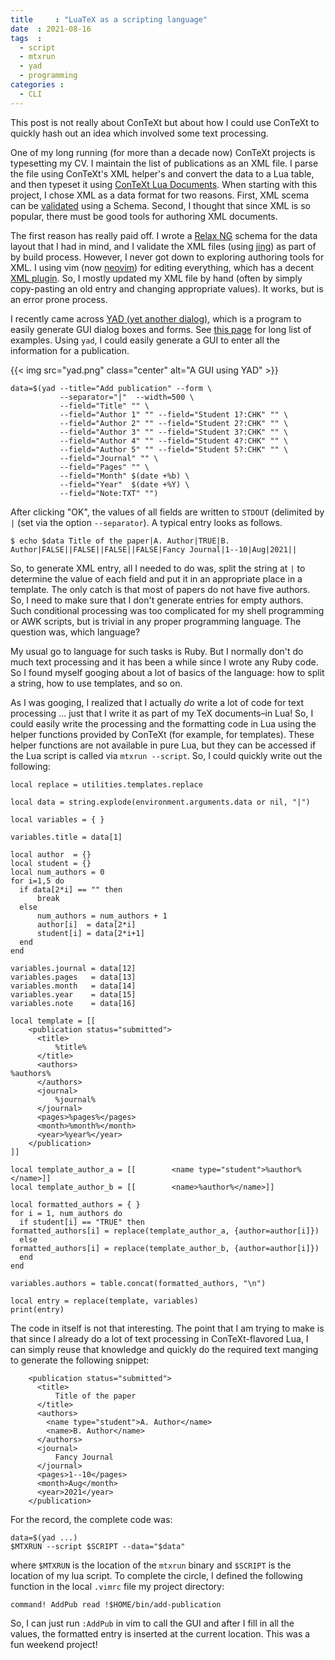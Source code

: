 ```yaml
---
title     : "LuaTeX as a scripting language"
date  : 2021-08-16
tags  :
  - script
  - mtxrun
  - yad
  - programming
categories :
  - CLI
---
```


This post is not really about ConTeXt but about how I could use ConTeXt to
quickly hash out an idea which involved some text processing. 

One of my long running (for more than a decade now) ConTeXt projects is typesetting my CV. I maintain the list of publications as an XML file. I parse the
file using ConTeXt's XML helper's and convert the data to a Lua table, and
then typeset it using [ConTeXt Lua Documents][CLD]. When starting with this
project, I chose XML as a data format for two reasons. First, XML scema can be
[validated] using a Schema. Second, I thought that since XML is so popular,
there must be good tools for authoring XML documents. 

[CLD]: https://www.pragma-ade.com/general/manuals/cld-mkiv.pdf
[validated]: https://en.wikipedia.org/wiki/XML_validation

<!--more-->

The first reason has really paid off. I wrote a [Relax NG][RNG] schema for the
data layout that I had in mind, and I validate the XML files (using [jing]) as part of by build process. However, I never got down to exploring authoring tools for XML. I using vim (now [neovim]) for editing everything, which has a decent [XML plugin][xmledit]. So, I mostly updated my XML file by hand (often by simply copy-pasting an old entry and changing appropriate values). It works, but is an error prone process. 

I recently came across [YAD (yet another dialog)][YAD], which is a program to
easily generate GUI dialog boxes and forms. See [this page][examples] for long list of examples. Using `yad`, I could easily generate a GUI to enter all the information for a publication. 

{{< img src="yad.png" class="center" alt="A GUI using YAD" >}}


<pre><code><span class="Identifier">data</span>=<span class="PreProc">$(</span><span class="Special">yad </span><span class="Special">--title</span><span class="Operator">=</span><span class="Operator">&quot;</span><span class="String">Add publication</span><span class="Operator">&quot;</span><span class="Special"> </span><span class="Special">--form</span><span class="Special"> \</span>
<span class="Special">           </span><span class="Special">--separator</span><span class="Operator">=</span><span class="Operator">&quot;</span><span class="String">|</span><span class="Operator">&quot;</span><span class="Special">  </span><span class="Special">--width</span><span class="Operator">=</span><span class="Number">500</span><span class="Special"> \</span>
<span class="Special">           </span><span class="Special">--field</span><span class="Operator">=</span><span class="Operator">&quot;</span><span class="String">Title</span><span class="Operator">&quot;</span><span class="Special"> </span><span class="Operator">&quot;&quot;</span><span class="Special"> \</span>
<span class="Special">           </span><span class="Special">--field</span><span class="Operator">=</span><span class="Operator">&quot;</span><span class="String">Author 1</span><span class="Operator">&quot;</span><span class="Special"> </span><span class="Operator">&quot;&quot;</span><span class="Special"> </span><span class="Special">--field</span><span class="Operator">=</span><span class="Operator">&quot;</span><span class="String">Student 1?:CHK</span><span class="Operator">&quot;</span><span class="Special"> </span><span class="Operator">&quot;&quot;</span><span class="Special"> \</span>
<span class="Special">           </span><span class="Special">--field</span><span class="Operator">=</span><span class="Operator">&quot;</span><span class="String">Author 2</span><span class="Operator">&quot;</span><span class="Special"> </span><span class="Operator">&quot;&quot;</span><span class="Special"> </span><span class="Special">--field</span><span class="Operator">=</span><span class="Operator">&quot;</span><span class="String">Student 2?:CHK</span><span class="Operator">&quot;</span><span class="Special"> </span><span class="Operator">&quot;&quot;</span><span class="Special"> \</span>
<span class="Special">           </span><span class="Special">--field</span><span class="Operator">=</span><span class="Operator">&quot;</span><span class="String">Author 3</span><span class="Operator">&quot;</span><span class="Special"> </span><span class="Operator">&quot;&quot;</span><span class="Special"> </span><span class="Special">--field</span><span class="Operator">=</span><span class="Operator">&quot;</span><span class="String">Student 3?:CHK</span><span class="Operator">&quot;</span><span class="Special"> </span><span class="Operator">&quot;&quot;</span><span class="Special"> \</span>
<span class="Special">           </span><span class="Special">--field</span><span class="Operator">=</span><span class="Operator">&quot;</span><span class="String">Author 4</span><span class="Operator">&quot;</span><span class="Special"> </span><span class="Operator">&quot;&quot;</span><span class="Special"> </span><span class="Special">--field</span><span class="Operator">=</span><span class="Operator">&quot;</span><span class="String">Student 4?:CHK</span><span class="Operator">&quot;</span><span class="Special"> </span><span class="Operator">&quot;&quot;</span><span class="Special"> \</span>
<span class="Special">           </span><span class="Special">--field</span><span class="Operator">=</span><span class="Operator">&quot;</span><span class="String">Author 5</span><span class="Operator">&quot;</span><span class="Special"> </span><span class="Operator">&quot;&quot;</span><span class="Special"> </span><span class="Special">--field</span><span class="Operator">=</span><span class="Operator">&quot;</span><span class="String">Student 5?:CHK</span><span class="Operator">&quot;</span><span class="Special"> </span><span class="Operator">&quot;&quot;</span><span class="Special"> \</span>
<span class="Special">           </span><span class="Special">--field</span><span class="Operator">=</span><span class="Operator">&quot;</span><span class="String">Journal</span><span class="Operator">&quot;</span><span class="Special"> </span><span class="Operator">&quot;&quot;</span><span class="Special"> \</span>
<span class="Special">           </span><span class="Special">--field</span><span class="Operator">=</span><span class="Operator">&quot;</span><span class="String">Pages</span><span class="Operator">&quot;</span><span class="Special"> </span><span class="Operator">&quot;&quot;</span><span class="Special"> \</span>
<span class="Special">           </span><span class="Special">--field</span><span class="Operator">=</span><span class="Operator">&quot;</span><span class="String">Month</span><span class="Operator">&quot;</span><span class="Special"> </span><span class="PreProc">$(</span><span class="Special">date +%b</span><span class="PreProc">)</span><span class="Special"> \</span>
<span class="Special">           </span><span class="Special">--field</span><span class="Operator">=</span><span class="Operator">&quot;</span><span class="String">Year</span><span class="Operator">&quot;</span><span class="Special">  </span><span class="PreProc">$(</span><span class="Special">date +%Y</span><span class="PreProc">)</span><span class="Special"> \</span>
<span class="Special">           </span><span class="Special">--field</span><span class="Operator">=</span><span class="Operator">&quot;</span><span class="String">Note:TXT</span><span class="Operator">&quot;</span><span class="Special"> </span><span class="Operator">&quot;&quot;</span><span class="PreProc">)</span></code></pre>

After clicking "OK", the values of all fields are written to `STDOUT`
(delimited by `|` (set via the option `--separator`). A typical entry looks as
follows. 

<code><pre>$ echo $data
Title of the paper|A. Author|TRUE|B. Author|FALSE||FALSE||FALSE||FALSE|Fancy Journal|1--10|Aug|2021||
</pre></code>

So, to generate XML entry, all I needed to do was, split the string at `|` to
determine the value of each field and put it in an appropriate place in a
template. The only catch is that most of papers do not have five authors. So,
I need to make sure that I don't generate entries for empty authors. Such
conditional processing was too complicated for my shell programming or AWK
scripts, but is trivial in any proper programming language. The question was,
which language?

My usual go to language for such tasks is Ruby. But I normally don't do much
text processing and it has been a while since I wrote any Ruby code. So I
found myself googing about a lot of basics of the language: how to split a
string, how to use templates, and so on. 

As I was googing, I realized that I actually *do* write a lot of code for text
processing ... just that I write it as part of my TeX documents–in Lua!
So, I could easily write the processing and the formatting code in Lua using
the helper functions provided by ConTeXt (for example, for templates). These
helper functions are not available in pure Lua, but they can be accessed if
the Lua script is called via `mtxrun --script`. So, I could quickly write out
the following:

<pre><code><span class="Statement">local</span> replace = utilities.templates.replace

<span class="Statement">local</span> data = string.explode(environment.arguments.data <span class="Operator">or</span> <span class="Constant">nil</span>, <span class="String">&quot;|&quot;</span>)

<span class="Statement">local</span> variables = <span class="Structure">{</span> <span class="Structure">}</span>

variables.title = data[<span class="Number">1</span>]

<span class="Statement">local</span> author  = <span class="Structure">{}</span>
<span class="Statement">local</span> student = <span class="Structure">{}</span>
<span class="Statement">local</span> num_authors = <span class="Number">0</span>
<span class="Repeat">for</span> i=<span class="Number">1</span>,<span class="Number">5</span> <span class="Statement">do</span>
  <span class="Conditional">if</span> data[<span class="Number">2</span>*i] == <span class="String">&quot;&quot;</span> <span class="Conditional">then</span>
<span class="Statement">      break</span>
  <span class="Conditional">else</span>
      num_authors = num_authors + <span class="Number">1</span>
      author[i]  = data[<span class="Number">2</span>*i]
      student[i] = data[<span class="Number">2</span>*i+<span class="Number">1</span>]
  <span class="Conditional">end</span>
<span class="Statement">end</span>

variables.journal = data[<span class="Number">12</span>]
variables.pages   = data[<span class="Number">13</span>]
variables.month   = data[<span class="Number">14</span>]
variables.year    = data[<span class="Number">15</span>]
variables.note    = data[<span class="Number">16</span>]

<span class="Statement">local</span> template = <span class="String">[[</span>
<span class="String">    &lt;publication status=&quot;submitted&quot;&gt;</span>
<span class="String">      &lt;title&gt;</span>
<span class="String">          %title%</span>
<span class="String">      &lt;/title&gt;</span>
<span class="String">      &lt;authors&gt;</span>
<span class="String">%authors%</span>
<span class="String">      &lt;/authors&gt;</span>
<span class="String">      &lt;journal&gt;</span>
<span class="String">          %journal%</span>
<span class="String">      &lt;/journal&gt;</span>
<span class="String">      &lt;pages&gt;%pages%&lt;/pages&gt;</span>
<span class="String">      &lt;month&gt;%month%&lt;/month&gt;</span>
<span class="String">      &lt;year&gt;%year%&lt;/year&gt;</span>
<span class="String">    &lt;/publication&gt;</span>
<span class="String">]]</span>

<span class="Statement">local</span> template_author_a = <span class="String">[[</span><span class="String">        &lt;name type=&quot;student&quot;&gt;%author%&lt;/name&gt;</span><span class="String">]]</span>
<span class="Statement">local</span> template_author_b = <span class="String">[[</span><span class="String">        &lt;name&gt;%author%&lt;/name&gt;</span><span class="String">]]</span>

<span class="Statement">local</span> formatted_authors = <span class="Structure">{</span> <span class="Structure">}</span>
<span class="Repeat">for</span> i = <span class="Number">1</span>, num_authors <span class="Statement">do</span>
  <span class="Conditional">if</span> student[i] == <span class="String">&quot;TRUE&quot;</span> <span class="Conditional">then</span>
formatted_authors[i] = replace(template_author_a, <span class="Structure">{</span>author=author[i]<span class="Structure">}</span>)
  <span class="Conditional">else</span>
formatted_authors[i] = replace(template_author_b, <span class="Structure">{</span>author=author[i]<span class="Structure">}</span>)
  <span class="Conditional">end</span>
<span class="Statement">end</span>

variables.authors = <span class="Identifier">table.concat</span>(formatted_authors, <span class="String">&quot;</span><span class="SpecialChar">\n</span><span class="String">&quot;</span>)

<span class="Statement">local</span> entry = replace(template, variables)
<span class="Identifier">print</span>(entry)</code></pre>

The code in itself is not that interesting. The point that I am trying to make
is that since I already do a lot of  text processing in ConTeXt-flavored Lua,
I can simply reuse that knowledge and quickly do the required text manging to
generate the following snippet:

<pre><code>    <span class="Function">&lt;</span><span class="Function">publication</span><span class="Function"> </span><span class="Type">status</span>=<span class="String">&quot;submitted&quot;</span><span class="Function">&gt;</span>
      <span class="Function">&lt;</span><span class="Function">title</span><span class="Function">&gt;</span>
          Title of the paper
      <span class="Function">&lt;/</span><span class="Function">title</span><span class="Function">&gt;</span>
      <span class="Function">&lt;</span><span class="Function">authors</span><span class="Function">&gt;</span>
        <span class="Function">&lt;</span><span class="Function">name</span><span class="Function"> </span><span class="Type">type</span>=<span class="String">&quot;student&quot;</span><span class="Function">&gt;</span>A. Author<span class="Function">&lt;/</span><span class="Function">name</span><span class="Function">&gt;</span>
        <span class="Function">&lt;</span><span class="Function">name</span><span class="Function">&gt;</span>B. Author<span class="Function">&lt;/</span><span class="Function">name</span><span class="Function">&gt;</span>
      <span class="Function">&lt;/</span><span class="Function">authors</span><span class="Function">&gt;</span>
      <span class="Function">&lt;</span><span class="Function">journal</span><span class="Function">&gt;</span>
          Fancy Journal
      <span class="Function">&lt;/</span><span class="Function">journal</span><span class="Function">&gt;</span>
      <span class="Function">&lt;</span><span class="Function">pages</span><span class="Function">&gt;</span>1--10<span class="Function">&lt;/</span><span class="Function">pages</span><span class="Function">&gt;</span>
      <span class="Function">&lt;</span><span class="Function">month</span><span class="Function">&gt;</span>Aug<span class="Function">&lt;/</span><span class="Function">month</span><span class="Function">&gt;</span>
      <span class="Function">&lt;</span><span class="Function">year</span><span class="Function">&gt;</span>2021<span class="Function">&lt;/</span><span class="Function">year</span><span class="Function">&gt;</span>
    <span class="Function">&lt;/</span><span class="Function">publication</span><span class="Function">&gt;</span></code></pre>


For the record, the complete code was:

<pre><code><span class="Identifier">data</span>=<span class="PreProc">$(</span><span class="Special">yad ...</span><span class="PreProc">)</span>
<span class="PreProc">$MTXRUN</span> <span class="Special">--script</span> <span class="PreProc">$SCRIPT</span> <span class="Special">--data</span><span class="Operator">=</span><span class="Operator">&quot;</span><span class="PreProc">$data</span><span class="Operator">&quot;</span> 
</code></pre>


where `$MTXRUN` is the location of the `mtxrun` binary and `$SCRIPT` is the
location of my lua script. To complete the circle,
I defined the following function in the local `.vimrc` file my project
directory:

<pre><code><span class="Statement">command</span><span class="Operator">!</span> AddPub <span class="Function">read</span> <span class="Operator">!</span>$HOME/bin/add-publication
</code></pre>

So, I can just run `:AddPub` in vim to call the GUI and after I fill in all
the values, the formatted entry is inserted  at
the current location. This was a fun weekend project!




[RNG]: https://en.wikipedia.org/wiki/XML_validation
[jing]: https://relaxng.org/jclark/jing.html
[neovim]: https://neovim.io
[xmledit]: http://github.com/sukima/xmledit/
[YAD]: https://github.com/v1cont/yad
[examples]: http://smokey01.com/yad/

